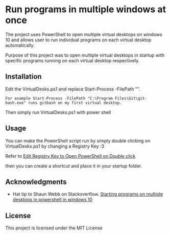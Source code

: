 # Run programs in multiple windows at once

The project uses PowerShell to open multiple virtual desktops on windows 10 and allows user to run individual programs on each virtual desktop automatically.

Purpose of this project was to open multiple virtual desktops in startup with specific programs running on each virtual desktop respectively.

## Installation

Edit the VirtualDesks.ps1 and replace Start-Process -FilePath "<location of the program you need to execute>".

```
For example Start-Process -FilePath "C:\Program Files\Git\git-bash.exe" runs gitbash on my first virtual desktop.
```
Then simply run VirtualDesks.ps1 with power shell

## Usage

You can make the PowerShell script run by simply double clicking on VirtualDesks.ps1 by changing a Registry Key :3

Refer to [Edit Registry Key to Open PowerShell on Double click](http://stackoverflow.com/a/20623597)

then you can create a shortcut and place it in your startup folder.

## Acknowledgments

* Hat tip to Shaun Webb on Stackoverflow.
[Starting programs on multiple desktops in powershell in windows 10](http://stackoverflow.com/a/33271721)

## License

This project is licensed under the MIT License  
